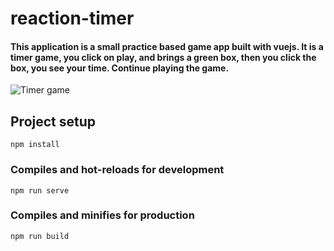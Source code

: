 # reaction-timer

#### This application is a small practice based game app built with vuejs. It is a timer game, you click on play, and brings a green box, then you click the box, you see your time. Continue playing the game.

![Timer game](https://octodex.github.com/images/bannekat.png)

## Project setup
```
npm install
```

### Compiles and hot-reloads for development
```
npm run serve
```

### Compiles and minifies for production
```
npm run build
```